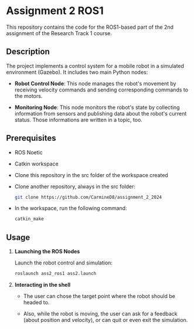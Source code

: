 # Assignment 2 ROS1

This repository contains the code for the ROS1-based part of the 2nd assignment of the Research Track 1 course.

## Description

The project implements a control system for a mobile robot in a simulated environment (Gazebo). It includes two main Python nodes:

- **Robot Control Node**: This node manages the robot's movement by receiving velocity commands and sending corresponding commands to the motors.

- **Monitoring Node**: This node monitors the robot's state by collecting information from sensors and publishing data about the robot's current status. Those informations are written in a topic, too.


## Prerequisites

- ROS Noetic

- Catkin workspace

- Clone this repository in the src folder of the workspace created

- Clone another repository, always in the src folder:
    ```bash
    git clone https://github.com/CarmineD8/assignment_2_2024
    ```
- In the workspace, run the following command:
    ```bash
    catkin_make
    ```

## Usage

1. **Launching the ROS Nodes**
    
    Launch the robot control and simulation:
    ```bash
    roslaunch ass2_ros1 ass2.launch
    ```
    
2. **Interacting in the shell**

    - The user can chose the target point where the robot should be headed to.

    - Also, while the robot is moving, the user can ask for a feedback (about position and velocity), or can quit or even exit the simulation.

